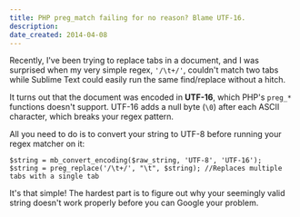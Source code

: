 ```yaml
---
title: PHP preg_match failing for no reason? Blame UTF-16.
description: 
date_created: 2014-04-08
---
```


Recently, I've been trying to replace tabs in a document, and I was surprised when my very simple regex, `'/\t+/'`, couldn't match two tabs while Sublime Text could easily run the same find/replace without a hitch.

It turns out that the document was encoded in **UTF-16**, which PHP's `preg_*` functions doesn't support. UTF-16 adds a null byte (`\0`) after each ASCII character, which breaks your regex pattern.

All you need to do is to convert your string to UTF-8 before running your regex matcher on it:

```
$string = mb_convert_encoding($raw_string, 'UTF-8', 'UTF-16');
$string = preg_replace('/\t+/', "\t", $string); //Replaces multiple tabs with a single tab
```

It's that simple! The hardest part is to figure out why your seemingly valid string doesn't work properly before you can Google your problem.

